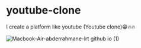 # youtube-clone
I create a platform like youtube (Youtube clone)😁🔥🔥


![Macbook-Air-abderrahmane-lrt github io (1)](https://github.com/user-attachments/assets/37f035eb-b5fc-43d4-a765-9351a2d1abde)
